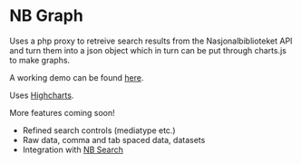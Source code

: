 # NB Graph
Uses a php proxy to retreive search results from the Nasjonalbiblioteket API and turn them into a json object which in turn can be put through charts.js to make graphs.

A working demo can be found [here](http://jekyll-hyde.no/nbgraph).

Uses [Highcharts](http://www.highcharts.com).

More features coming soon!

-   Refined search controls (mediatype etc.)
-   Raw data, comma and tab spaced data, datasets
-   Integration with [NB Search](http://jekyll-hyde/nbsearch)